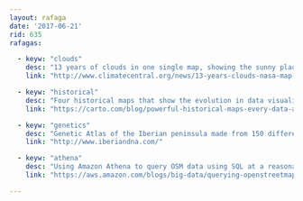 ```yaml
---
layout: rafaga
date: '2017-06-21'
rid: 635
rafagas:

  - keyw: "clouds"
    desc: "13 years of clouds in one single map, showing the sunny places"
    link: "http://www.climatecentral.org/news/13-years-clouds-nasa-map-18985"

  - keyw: "historical"
    desc: "Four historical maps that show the evolution in data visualization"
    link: "https://carto.com/blog/powerful-historical-maps-every-data-analyst-should-know"

  - keyw: "genetics"
    desc: "Genetic Atlas of the Iberian peninsula made from 150 different people"
    link: "http://www.iberiandna.com/"

  - keyw: "athena"
    desc: "Using Amazon Athena to query OSM data using SQL at a reasonable price"
    link: "https://aws.amazon.com/blogs/big-data/querying-openstreetmap-with-amazon-athena/"

---
```

